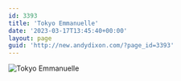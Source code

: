 ```yaml
---
id: 3393
title: 'Tokyo Emmanuelle'
date: '2023-03-17T13:45:40+00:00'
layout: page
guid: 'http://new.andydixon.com/?page_id=3393'
---
```


![Tokyo Emmanuelle](https://i0.wp.com/assets.g8x2.ldn.idrivee2-23.com/posters/Tokyo%20Emmanuelle%2001.jpg?w=1200&ssl=1 "Tokyo Emmanuelle")